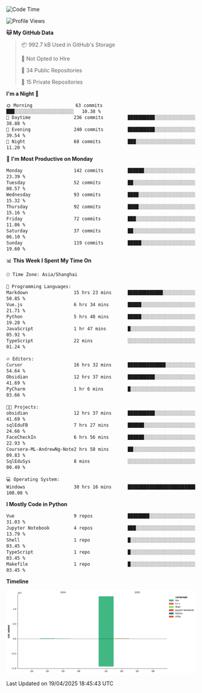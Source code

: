 <!--START_SECTION:waka-->
![Code Time](http://img.shields.io/badge/Code%20Time-116%20hrs%2014%20mins-blue)

![Profile Views](http://img.shields.io/badge/Profile%20Views-53-blue)

**🐱 My GitHub Data** 

> 📦 992.7 kB Used in GitHub's Storage 
 > 
> 🚫 Not Opted to Hire
 > 
> 📜 34 Public Repositories 
 > 
> 🔑 15 Private Repositories 
 > 
**I'm a Night 🦉** 

```text
🌞 Morning                63 commits          ███░░░░░░░░░░░░░░░░░░░░░░   10.38 % 
🌆 Daytime                236 commits         ██████████░░░░░░░░░░░░░░░   38.88 % 
🌃 Evening                240 commits         ██████████░░░░░░░░░░░░░░░   39.54 % 
🌙 Night                  68 commits          ███░░░░░░░░░░░░░░░░░░░░░░   11.20 % 
```
📅 **I'm Most Productive on Monday** 

```text
Monday                   142 commits         ██████░░░░░░░░░░░░░░░░░░░   23.39 % 
Tuesday                  52 commits          ██░░░░░░░░░░░░░░░░░░░░░░░   08.57 % 
Wednesday                93 commits          ████░░░░░░░░░░░░░░░░░░░░░   15.32 % 
Thursday                 92 commits          ████░░░░░░░░░░░░░░░░░░░░░   15.16 % 
Friday                   72 commits          ███░░░░░░░░░░░░░░░░░░░░░░   11.86 % 
Saturday                 37 commits          ██░░░░░░░░░░░░░░░░░░░░░░░   06.10 % 
Sunday                   119 commits         █████░░░░░░░░░░░░░░░░░░░░   19.60 % 
```


📊 **This Week I Spent My Time On** 

```text
🕑︎ Time Zone: Asia/Shanghai

💬 Programming Languages: 
Markdown                 15 hrs 23 mins      █████████████░░░░░░░░░░░░   50.85 % 
Vue.js                   6 hrs 34 mins       █████░░░░░░░░░░░░░░░░░░░░   21.71 % 
Python                   5 hrs 48 mins       █████░░░░░░░░░░░░░░░░░░░░   19.20 % 
JavaScript               1 hr 47 mins        █░░░░░░░░░░░░░░░░░░░░░░░░   05.92 % 
TypeScript               22 mins             ░░░░░░░░░░░░░░░░░░░░░░░░░   01.24 % 

🔥 Editors: 
Cursor                   16 hrs 32 mins      ██████████████░░░░░░░░░░░   54.64 % 
Obsidian                 12 hrs 37 mins      ██████████░░░░░░░░░░░░░░░   41.69 % 
PyCharm                  1 hr 6 mins         █░░░░░░░░░░░░░░░░░░░░░░░░   03.66 % 

🐱‍💻 Projects: 
obsidian                 12 hrs 37 mins      ██████████░░░░░░░░░░░░░░░   41.69 % 
sqlEduFB                 7 hrs 27 mins       ██████░░░░░░░░░░░░░░░░░░░   24.66 % 
FaceCheckIn              6 hrs 56 mins       ██████░░░░░░░░░░░░░░░░░░░   22.93 % 
Coursera-ML-AndrewNg-Note2 hrs 58 mins       ██░░░░░░░░░░░░░░░░░░░░░░░   09.83 % 
SqlEduSys                8 mins              ░░░░░░░░░░░░░░░░░░░░░░░░░   00.49 % 

💻 Operating System: 
Windows                  30 hrs 16 mins      █████████████████████████   100.00 % 
```

**I Mostly Code in Python** 

```text
Vue                      9 repos             ████████░░░░░░░░░░░░░░░░░   31.03 % 
Jupyter Notebook         4 repos             ███░░░░░░░░░░░░░░░░░░░░░░   13.79 % 
Shell                    1 repo              █░░░░░░░░░░░░░░░░░░░░░░░░   03.45 % 
TypeScript               1 repo              █░░░░░░░░░░░░░░░░░░░░░░░░   03.45 % 
Makefile                 1 repo              █░░░░░░░░░░░░░░░░░░░░░░░░   03.45 % 
```



**Timeline**

![Lines of Code chart](https://raw.githubusercontent.com/White1943/White1943/main/assets/bar_graph.png)


 Last Updated on 19/04/2025 18:45:43 UTC
<!--END_SECTION:waka-->
